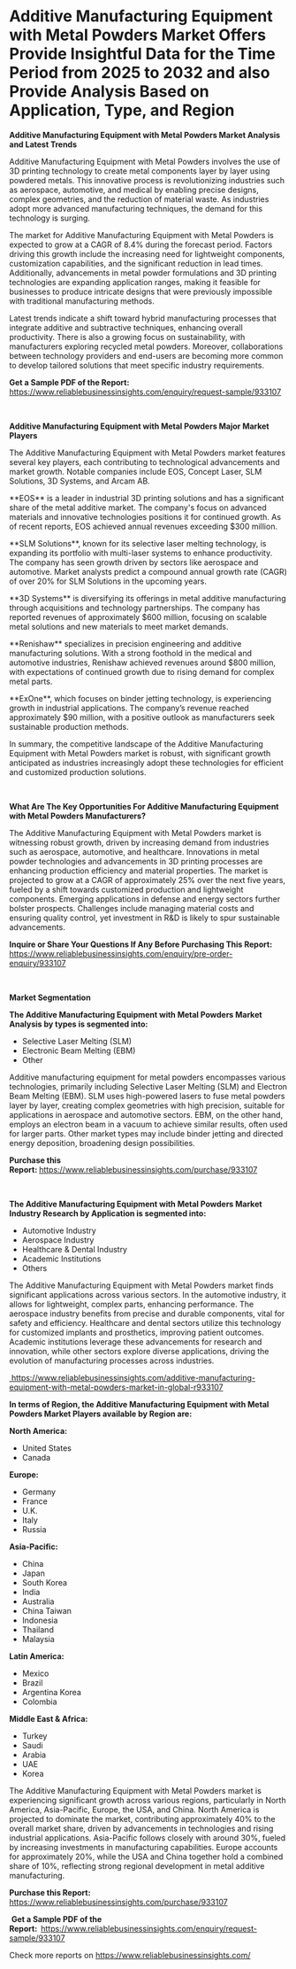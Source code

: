 <p><h1>Additive Manufacturing Equipment with Metal Powders Market Offers Provide Insightful Data for the Time Period from 2025 to 2032 and also Provide Analysis Based on Application, Type, and Region</h1></p><p><strong>Additive Manufacturing Equipment with Metal Powders Market Analysis and Latest Trends</strong></p>
<p><p>Additive Manufacturing Equipment with Metal Powders involves the use of 3D printing technology to create metal components layer by layer using powdered metals. This innovative process is revolutionizing industries such as aerospace, automotive, and medical by enabling precise designs, complex geometries, and the reduction of material waste. As industries adopt more advanced manufacturing techniques, the demand for this technology is surging.</p><p>The market for Additive Manufacturing Equipment with Metal Powders is expected to grow at a CAGR of 8.4% during the forecast period. Factors driving this growth include the increasing need for lightweight components, customization capabilities, and the significant reduction in lead times. Additionally, advancements in metal powder formulations and 3D printing technologies are expanding application ranges, making it feasible for businesses to produce intricate designs that were previously impossible with traditional manufacturing methods. </p><p>Latest trends indicate a shift toward hybrid manufacturing processes that integrate additive and subtractive techniques, enhancing overall productivity. There is also a growing focus on sustainability, with manufacturers exploring recycled metal powders. Moreover, collaborations between technology providers and end-users are becoming more common to develop tailored solutions that meet specific industry requirements.</p></p>
<p><strong>Get a Sample PDF of the Report:&nbsp;</strong> <a href="https://www.reliablebusinessinsights.com/enquiry/request-sample/933107?utm_campaign=3292&utm_medium=2&utm_source=Github&utm_content=ia&utm_term=21032025&utm_id=additive-manufacturing-equipment-with-metal-powders">https://www.reliablebusinessinsights.com/enquiry/request-sample/933107</a></p>
<p>&nbsp;</p>
<p><strong>Additive Manufacturing Equipment with Metal Powders Major Market Players</strong></p>
<p><p>The Additive Manufacturing Equipment with Metal Powders market features several key players, each contributing to technological advancements and market growth. Notable companies include EOS, Concept Laser, SLM Solutions, 3D Systems, and Arcam AB.</p><p>**EOS** is a leader in industrial 3D printing solutions and has a significant share of the metal additive market. The company's focus on advanced materials and innovative technologies positions it for continued growth. As of recent reports, EOS achieved annual revenues exceeding $300 million.</p><p>**SLM Solutions**, known for its selective laser melting technology, is expanding its portfolio with multi-laser systems to enhance productivity. The company has seen growth driven by sectors like aerospace and automotive. Market analysts predict a compound annual growth rate (CAGR) of over 20% for SLM Solutions in the upcoming years.</p><p>**3D Systems** is diversifying its offerings in metal additive manufacturing through acquisitions and technology partnerships. The company has reported revenues of approximately $600 million, focusing on scalable metal solutions and new materials to meet market demands.</p><p>**Renishaw** specializes in precision engineering and additive manufacturing solutions. With a strong foothold in the medical and automotive industries, Renishaw achieved revenues around $800 million, with expectations of continued growth due to rising demand for complex metal parts.</p><p>**ExOne**, which focuses on binder jetting technology, is experiencing growth in industrial applications. The company’s revenue reached approximately $90 million, with a positive outlook as manufacturers seek sustainable production methods.</p><p>In summary, the competitive landscape of the Additive Manufacturing Equipment with Metal Powders market is robust, with significant growth anticipated as industries increasingly adopt these technologies for efficient and customized production solutions.</p></p>
<p>&nbsp;</p>
<p><strong>What Are The Key Opportunities For Additive Manufacturing Equipment with Metal Powders Manufacturers?</strong></p>
<p><p>The Additive Manufacturing Equipment with Metal Powders market is witnessing robust growth, driven by increasing demand from industries such as aerospace, automotive, and healthcare. Innovations in metal powder technologies and advancements in 3D printing processes are enhancing production efficiency and material properties. The market is projected to grow at a CAGR of approximately 25% over the next five years, fueled by a shift towards customized production and lightweight components. Emerging applications in defense and energy sectors further bolster prospects. Challenges include managing material costs and ensuring quality control, yet investment in R&D is likely to spur sustainable advancements.</p></p>
<p><strong>Inquire or Share Your Questions If Any Before Purchasing This Report:</strong> <a href="https://www.reliablebusinessinsights.com/enquiry/pre-order-enquiry/933107?utm_campaign=3292&utm_medium=2&utm_source=Github&utm_content=ia&utm_term=21032025&utm_id=additive-manufacturing-equipment-with-metal-powders">https://www.reliablebusinessinsights.com/enquiry/pre-order-enquiry/933107</a></p>
<p>&nbsp;</p>
<p><strong>Market Segmentation</strong></p>
<p><strong>The Additive Manufacturing Equipment with Metal Powders Market Analysis by types is segmented into:</strong></p>
<p><ul><li>Selective Laser Melting (SLM)</li><li>Electronic Beam Melting (EBM)</li><li>Other</li></ul></p>
<p><p>Additive manufacturing equipment for metal powders encompasses various technologies, primarily including Selective Laser Melting (SLM) and Electron Beam Melting (EBM). SLM uses high-powered lasers to fuse metal powders layer by layer, creating complex geometries with high precision, suitable for applications in aerospace and automotive sectors. EBM, on the other hand, employs an electron beam in a vacuum to achieve similar results, often used for larger parts. Other market types may include binder jetting and directed energy deposition, broadening design possibilities.</p></p>
<p><strong>Purchase this Report:&nbsp;</strong><a href="https://www.reliablebusinessinsights.com/purchase/933107?utm_campaign=3292&utm_medium=2&utm_source=Github&utm_content=ia&utm_term=21032025&utm_id=additive-manufacturing-equipment-with-metal-powders">https://www.reliablebusinessinsights.com/purchase/933107</a></p>
<p>&nbsp;</p>
<p><strong>The Additive Manufacturing Equipment with Metal Powders Market Industry Research by Application is segmented into:</strong></p>
<p><ul><li>Automotive Industry</li><li>Aerospace Industry</li><li>Healthcare & Dental Industry</li><li>Academic Institutions</li><li>Others</li></ul></p>
<p><p>The Additive Manufacturing Equipment with Metal Powders market finds significant applications across various sectors. In the automotive industry, it allows for lightweight, complex parts, enhancing performance. The aerospace industry benefits from precise and durable components, vital for safety and efficiency. Healthcare and dental sectors utilize this technology for customized implants and prosthetics, improving patient outcomes. Academic institutions leverage these advancements for research and innovation, while other sectors explore diverse applications, driving the evolution of manufacturing processes across industries.</p></p>
<p><a href="https://www.reliablebusinessinsights.com/additive-manufacturing-equipment-with-metal-powders-market-in-global-r933107?utm_campaign=3292&utm_medium=2&utm_source=Github&utm_content=ia&utm_term=21032025&utm_id=additive-manufacturing-equipment-with-metal-powders">&nbsp;https://www.reliablebusinessinsights.com/additive-manufacturing-equipment-with-metal-powders-market-in-global-r933107</a></p>
<p><strong>In terms of Region, the Additive Manufacturing Equipment with Metal Powders Market Players available by Region are:</strong></p>
<p>
    <p> <strong> North America: </strong>
        <ul>
            <li>United States</li>
            <li>Canada</li>
        </ul>
        </p> 
    <p> <strong> Europe: </strong>
        <ul>
            <li>Germany</li>
            <li>France</li>
            <li>U.K.</li>
            <li>Italy</li>
            <li>Russia</li>
        </ul>
        </p> 
    <p> <strong> Asia-Pacific: </strong>
        <ul>
            <li>China</li>
            <li>Japan</li>
            <li>South Korea</li>
            <li>India</li>
            <li>Australia</li>
            <li>China Taiwan</li>
            <li>Indonesia</li>
            <li>Thailand</li>
            <li>Malaysia</li>
        </ul>
        </p> 
    <p> <strong> Latin America: </strong>
        <ul>
            <li>Mexico</li>
            <li>Brazil</li>
            <li>Argentina Korea</li>
            <li>Colombia</li>
        </ul>
        </p> 
    <p> <strong> Middle East & Africa: </strong>
        <ul>
            <li>Turkey</li>
            <li>Saudi</li>
            <li>Arabia</li>
            <li>UAE</li>
            <li>Korea</li>
        </ul>
    </p>
    </p>
<p><p>The Additive Manufacturing Equipment with Metal Powders market is experiencing significant growth across various regions, particularly in North America, Asia-Pacific, Europe, the USA, and China. North America is projected to dominate the market, contributing approximately 40% to the overall market share, driven by advancements in technologies and rising industrial applications. Asia-Pacific follows closely with around 30%, fueled by increasing investments in manufacturing capabilities. Europe accounts for approximately 20%, while the USA and China together hold a combined share of 10%, reflecting strong regional development in metal additive manufacturing.</p></p>
<p><strong>Purchase this Report: </strong><a href="https://www.reliablebusinessinsights.com/purchase/933107?utm_campaign=3292&utm_medium=2&utm_source=Github&utm_content=ia&utm_term=21032025&utm_id=additive-manufacturing-equipment-with-metal-powders">https://www.reliablebusinessinsights.com/purchase/933107</a></p>
<p>&nbsp;<strong>Get a Sample PDF of the Report:&nbsp;&nbsp;</strong><a href="https://www.reliablebusinessinsights.com/enquiry/request-sample/933107?utm_campaign=3292&utm_medium=2&utm_source=Github&utm_content=ia&utm_term=21032025&utm_id=additive-manufacturing-equipment-with-metal-powders">https://www.reliablebusinessinsights.com/enquiry/request-sample/933107</a></p>
<p><strong></strong></p>
<p>Check more reports on <a href="https://www.reliablebusinessinsights.com/?utm_campaign=3292&utm_medium=2&utm_source=Github&utm_content=ia&utm_term=21032025&utm_id=additive-manufacturing-equipment-with-metal-powders">https://www.reliablebusinessinsights.com/</a></p>